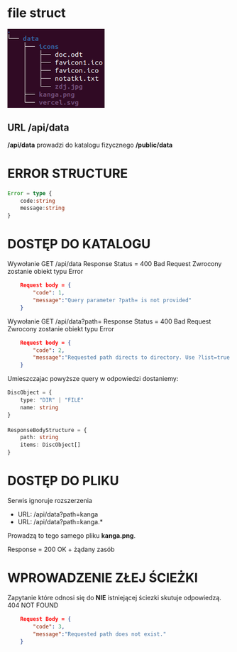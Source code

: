 # file struct

![](./images/screen.png)

## **URL** /api/data 
**/api/data** prowadzi do katalogu fizycznego **/public/data**

# ERROR STRUCTURE 
```ts
Error = type {
    code:string
    message:string
}
```

# DOSTĘP DO KATALOGU

Wywołanie GET /api/data
Response Status = 400 Bad Request
Zwrocony zostanie obiekt typu Error 
```json
    Request body = { 
        "code": 1,
        "message":"Query parameter ?path= is not provided"
    }
```
Wywołanie GET /api/data?path=
Response Status = 400 Bad Request
Zwrocony zostanie obiekt typu Error 
```json
    Request body = { 
        "code": 2,
        "message":"Requested path directs to directory. Use ?list=true to list directory."
    }
```

Umieszczajac powyższe query w odpowiedzi dostaniemy:

```ts
DiscObject = {
    type: "DIR" | "FILE"
    name: string
} 

ResponseBodyStructure = {
    path: string
    items: DiscObject[]
}
```
# DOSTĘP DO PLIKU
Serwis ignoruje rozszerzenia

* URL: /api/data?path=kanga
* URL: /api/data?path=kanga.*

Prowadzą to tego samego pliku **kanga.png**.

Response = 200 OK + żądany zasób

# WPROWADZENIE ZŁEJ ŚCIEŻKI
Zapytanie które odnosi się do **NIE** istniejącej ściezki skutuje odpowiedzą. 404 NOT FOUND 

```json
    Request Body = { 
        "code": 3,
        "message":"Requested path does not exist."
    }
```


